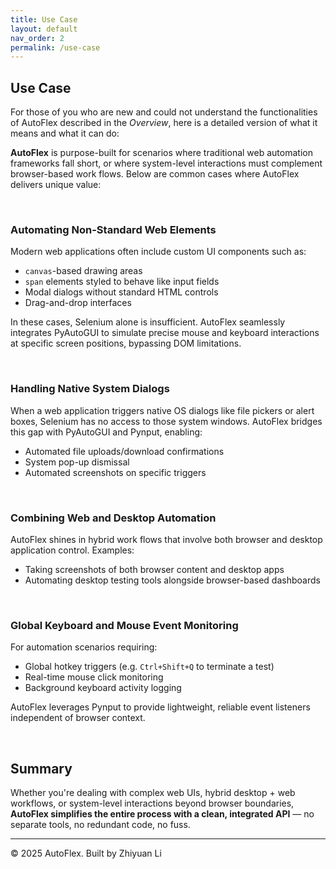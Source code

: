 ```yaml
---
title: Use Case
layout: default
nav_order: 2
permalink: /use-case
---
```


## Use Case

For those of you who are new and could not understand the functionalities of AutoFlex described in the *Overview*, here is a detailed version of what it means and what it can do:

**AutoFlex** is purpose-built for scenarios where traditional web automation frameworks fall short, or where system-level interactions must complement browser-based work flows. Below are common cases where AutoFlex delivers unique value:

<br>

### Automating Non-Standard Web Elements
Modern web applications often include custom UI components such as:
- `canvas`-based drawing areas
- `span` elements styled to behave like input fields
- Modal dialogs without standard HTML controls
- Drag-and-drop interfaces

In these cases, Selenium alone is insufficient. AutoFlex seamlessly integrates PyAutoGUI to simulate precise mouse and keyboard interactions at specific screen positions, bypassing DOM limitations.

<br>



### Handling Native System Dialogs

When a web application triggers native OS dialogs like file pickers or alert boxes, Selenium has no access to those system windows. AutoFlex bridges this gap with PyAutoGUI and Pynput, enabling:
- Automated file uploads/download confirmations
- System pop-up dismissal
- Automated screenshots on specific triggers



<br>

### Combining Web and Desktop Automation

AutoFlex shines in hybrid work flows that involve both browser and desktop application control. Examples:
- Taking screenshots of both browser content and desktop apps
- Automating desktop testing tools alongside browser-based dashboards

<br>

### Global Keyboard and Mouse Event Monitoring

For automation scenarios requiring:
- Global hotkey triggers (e.g. `Ctrl+Shift+Q` to terminate a test)
- Real-time mouse click monitoring
- Background keyboard activity logging

AutoFlex leverages Pynput to provide lightweight, reliable event listeners independent of browser context.



<br>

## Summary

Whether you're dealing with complex web UIs, hybrid desktop + web workflows, or system-level interactions beyond browser boundaries, **AutoFlex simplifies the entire process with a clean, integrated API** — no separate tools, no redundant code, no fuss.

---

© 2025 AutoFlex. Built by Zhiyuan Li